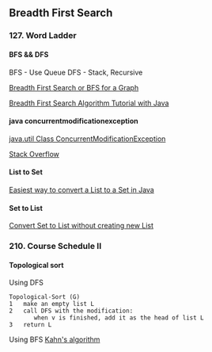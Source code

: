 ## Breadth First Search

### 127. Word Ladder
#### BFS && DFS
BFS - Use Queue
DFS - Stack, Recursive   

[Breadth First Search or BFS for a Graph](https://www.geeksforgeeks.org/breadth-first-search-or-bfs-for-a-graph/)   

[Breadth First Search Algorithm Tutorial with Java](https://tutorialedge.net/artificial-intelligence/breadth-first-search-java/)    

#### java concurrentmodificationexception
[java.util Class ConcurrentModificationException](https://docs.oracle.com/javase/7/docs/api/java/util/ConcurrentModificationException.html)   

[Stack Overflow](https://stackoverflow.com/questions/49971932/java-util-concurrentmodificationexception-thrown-when-adding-to-list/49971962)   

#### List to Set
[Easiest way to convert a List to a Set in Java](https://stackoverflow.com/questions/1429860/easiest-way-to-convert-a-list-to-a-set-in-java)    

#### Set to List
[Convert Set to List without creating new List](https://stackoverflow.com/questions/8892360/convert-set-to-list-without-creating-new-list)    



### 210. Course Schedule II
#### Topological sort
Using DFS
```
Topological-Sort (G)
1   make an empty list L
2   call DFS with the modification:
       when v is finished, add it as the head of list L
3   return L
```  

Using BFS
[Kahn's algorithm](https://en.wikipedia.org/wiki/Topological_sorting)  

